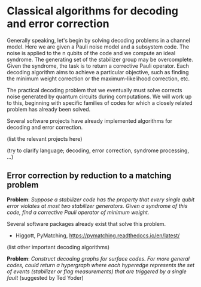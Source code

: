 # Classical algorithms for decoding and error correction

Generally speaking, let's begin by solving decoding problems in a channel model. Here we are given a Pauli noise model and a subsystem code. The noise is applied to the n qubits of the code and we compute an ideal syndrome. The generating set of the stabilizer group may be overcomplete. Given the syndrome, the task is to return a corrective Pauli operator. Each decoding algorithm aims to achieve a particular objective, such as finding the minimum weight correction or the maximum-likelihood correction, etc.

The practical decoding problem that we eventually must solve corrects noise generated by quantum circuits during computations. We will work up to this, beginning with specific families of codes for which a closely related problem has already been solved.

Several software projects have already implemented algorithms for decoding and error correction.

(list the relevant projects here)

(try to clarify language; decoding, error correction, syndrome processing, ...)

## Error correction by reduction to a matching problem

**Problem**: *Suppose a stabilizer code has the property that every single qubit error violates at most two stabilizer generators. Given a syndrome of this code, find a corrective Pauli operator of minimum weight.*

Several software packages already exist that solve this problem.

- Higgott, PyMatching, https://pymatching.readthedocs.io/en/latest/

(list other important decoding algorithms)

**Problem**: *Construct decoding graphs for surface codes. For more general codes, could return a hypergraph where each hyperedge represents the set of events (stabilizer or flag measurements) that are triggered by a single fault* (suggested by Ted Yoder)

